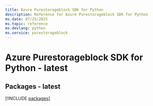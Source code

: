 ```yaml
---
title: Azure Purestorageblock SDK for Python
description: Reference for Azure Purestorageblock SDK for Python
ms.date: 07/25/2025
ms.topic: reference
ms.devlang: python
ms.service: purestorageblock
---
```

# Azure Purestorageblock SDK for Python - latest
## Packages - latest
[!INCLUDE [packages](purestorageblock-index.md)]